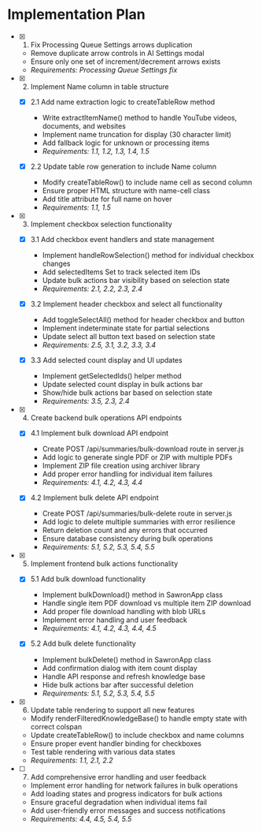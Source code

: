 # Implementation Plan

- [x] 1. Fix Processing Queue Settings arrows duplication
  - Remove duplicate arrow controls in AI Settings modal
  - Ensure only one set of increment/decrement arrows exists
  - _Requirements: Processing Queue Settings fix_

- [x] 2. Implement Name column in table structure
  - [x] 2.1 Add name extraction logic to createTableRow method
    - Write extractItemName() method to handle YouTube videos, documents, and websites
    - Implement name truncation for display (30 character limit)
    - Add fallback logic for unknown or processing items
    - _Requirements: 1.1, 1.2, 1.3, 1.4, 1.5_
  
  - [x] 2.2 Update table row generation to include Name column
    - Modify createTableRow() to include name cell as second column
    - Ensure proper HTML structure with name-cell class
    - Add title attribute for full name on hover
    - _Requirements: 1.1, 1.5_

- [x] 3. Implement checkbox selection functionality
  - [x] 3.1 Add checkbox event handlers and state management
    - Implement handleRowSelection() method for individual checkbox changes
    - Add selectedItems Set to track selected item IDs
    - Update bulk actions bar visibility based on selection state
    - _Requirements: 2.1, 2.2, 2.3, 2.4_
  
  - [x] 3.2 Implement header checkbox and select all functionality
    - Add toggleSelectAll() method for header checkbox and button
    - Implement indeterminate state for partial selections
    - Update select all button text based on selection state
    - _Requirements: 2.5, 3.1, 3.2, 3.3, 3.4_
  
  - [x] 3.3 Add selected count display and UI updates
    - Implement getSelectedIds() helper method
    - Update selected count display in bulk actions bar
    - Show/hide bulk actions bar based on selection state
    - _Requirements: 3.5, 2.3, 2.4_

- [x] 4. Create backend bulk operations API endpoints
  - [x] 4.1 Implement bulk download API endpoint
    - Create POST /api/summaries/bulk-download route in server.js
    - Add logic to generate single PDF or ZIP with multiple PDFs
    - Implement ZIP file creation using archiver library
    - Add proper error handling for individual item failures
    - _Requirements: 4.1, 4.2, 4.3, 4.4_
  
  - [x] 4.2 Implement bulk delete API endpoint
    - Create POST /api/summaries/bulk-delete route in server.js
    - Add logic to delete multiple summaries with error resilience
    - Return deletion count and any errors that occurred
    - Ensure database consistency during bulk operations
    - _Requirements: 5.1, 5.2, 5.3, 5.4, 5.5_

- [x] 5. Implement frontend bulk actions functionality
  - [x] 5.1 Add bulk download functionality
    - Implement bulkDownload() method in SawronApp class
    - Handle single item PDF download vs multiple item ZIP download
    - Add proper file download handling with blob URLs
    - Implement error handling and user feedback
    - _Requirements: 4.1, 4.2, 4.3, 4.4, 4.5_
  
  - [x] 5.2 Add bulk delete functionality
    - Implement bulkDelete() method in SawronApp class
    - Add confirmation dialog with item count display
    - Handle API response and refresh knowledge base
    - Hide bulk actions bar after successful deletion
    - _Requirements: 5.1, 5.2, 5.3, 5.4, 5.5_

- [x] 6. Update table rendering to support all new features
  - Modify renderFilteredKnowledgeBase() to handle empty state with correct colspan
  - Update createTableRow() to include checkbox and name columns
  - Ensure proper event handler binding for checkboxes
  - Test table rendering with various data states
  - _Requirements: 1.1, 2.1, 2.2_

- [ ] 7. Add comprehensive error handling and user feedback
  - Implement error handling for network failures in bulk operations
  - Add loading states and progress indicators for bulk actions
  - Ensure graceful degradation when individual items fail
  - Add user-friendly error messages and success notifications
  - _Requirements: 4.4, 4.5, 5.4, 5.5_